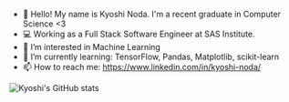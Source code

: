 - 👋 Hello! My name is Kyoshi Noda. I'm a recent graduate in Computer Science <3
- :computer: Working as a Full Stack Software Engineer at SAS Institute.
- 👀 I’m interested in Machine Learning
- 🌱 I’m currently learning: TensorFlow, Pandas, Matplotlib, scikit-learn
- 📫 How to reach me: https://www.linkedin.com/in/kyoshi-noda/

![Kyoshi's GitHub stats](https://github-readme-stats.vercel.app/api?username=kyoshinoda&show_icons=true&theme=tokyonight)
<!---
KyoshiNoda/KyoshiNoda is a ✨ special ✨ repository because its `README.md` (this file) appears on your GitHub profile.
You can click the Preview link to take a look at your changes.
--->
